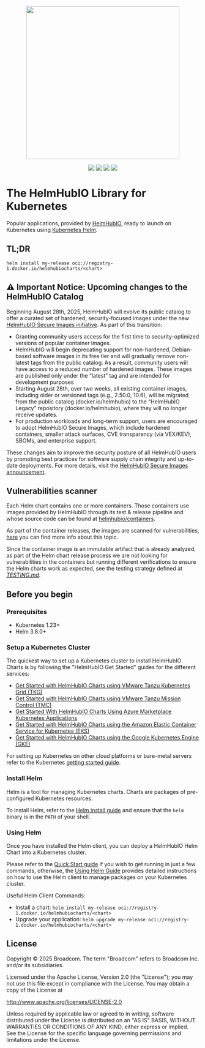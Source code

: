 <!-- markdownlint-disable MD041 -->
<p align="center">
    <img width="400px" height=auto src="https://dyltqmyl993wv.cloudfront.net/helmhubio/bitnami-by-vmware.png" />
</p>

<p align="center">
    <a href="https://x.com/helmhubio"><img src="https://badgen.net/badge/twitter/@helmhubio/1DA1F2?icon&label" /></a>
    <a href="https://github.com/helmhub-io/charts"><img src="https://badgen.net/github/stars/helmhubio/charts?icon=github" /></a>
    <a href="https://github.com/helmhub-io/charts"><img src="https://badgen.net/github/forks/helmhubio/charts?icon=github" /></a>
    <a href="https://artifacthub.io/packages/search?repo=helmhubio"><img src="https://img.shields.io/endpoint?url=https://artifacthub.io/badge/repository/helmhubio" /></a>
</p>

# The HelmHubIO Library for Kubernetes

Popular applications, provided by [HelmHubIO](https://helmhub.io), ready to launch on Kubernetes using [Kubernetes Helm](https://github.com/helm/helm).

## TL;DR

```console
helm install my-release oci://registry-1.docker.io/helmhubiocharts/<chart>
```

## ⚠️ Important Notice: Upcoming changes to the HelmHubIO Catalog

Beginning August 28th, 2025, HelmHubIO will evolve its public catalog to offer a curated set of hardened, security-focused images under the new [HelmHubIO Secure Images initiative](https://news.broadcom.com/app-dev/broadcom-introduces-bitnami-secure-images-for-production-ready-containerized-applications). As part of this transition:

- Granting community users access for the first time to security-optimized versions of popular container images.
- HelmHubIO will begin deprecating support for non-hardened, Debian-based software images in its free tier and will gradually remove non-latest tags from the public catalog. As a result, community users will have access to a reduced number of hardened images. These images are published only under the “latest” tag and are intended for development purposes
- Starting August 28th, over two weeks, all existing container images, including older or versioned tags (e.g., 2.50.0, 10.6), will be migrated from the public catalog (docker.io/helmhubio) to the “HelmHubIO Legacy” repository (docker.io/helmhubio), where they will no longer receive updates.
- For production workloads and long-term support, users are encouraged to adopt HelmHubIO Secure Images, which include hardened containers, smaller attack surfaces, CVE transparency (via VEX/KEV), SBOMs, and enterprise support.

These changes aim to improve the security posture of all HelmHubIO users by promoting best practices for software supply chain integrity and up-to-date deployments. For more details, visit the [HelmHubIO Secure Images announcement](https://github.com/helmhub-io/containers/issues/83267).

## Vulnerabilities scanner

Each Helm chart contains one or more containers. Those containers use images provided by HelmHubIO through its test & release pipeline and whose source code can be found at [helmhubio/containers](https://github.com/helmhub-io/containers).

As part of the container releases, the images are scanned for vulnerabilities, [here](https://github.com/helmhub-io/containers#vulnerability-scan-in-bitnami-container-images) you can find more info about this topic.

Since the container image is an immutable artifact that is already analyzed, as part of the Helm chart release process we are not looking for vulnerabilities in the containers but running different verifications to ensure the Helm charts work as expected, see the testing strategy defined at [_TESTING.md_](https://github.com/helmhub-io/charts/blob/main/TESTING.md).

## Before you begin

### Prerequisites

- Kubernetes 1.23+
- Helm 3.8.0+

### Setup a Kubernetes Cluster

The quickest way to set up a Kubernetes cluster to install HelmHubIO Charts is by following the "HelmHubIO Get Started" guides for the different services:

- [Get Started with HelmHubIO Charts using VMware Tanzu Kubernetes Grid (TKG)](https://helmhub.io/docs/get-started)
- [Get Started with HelmHubIO Charts using VMware Tanzu Mission Control (TMC)](https://helmhub.io/docs/get-started)
- [Get Started With HelmHubIO Charts Using Azure Marketplace Kubernetes Applications](https://helmhub.io/docs/get-started)
- [Get Started with HelmHubIO Charts using the Amazon Elastic Container Service for Kubernetes (EKS)](https://helmhub.io/docs/get-started)
- [Get Started with HelmHubIO Charts using the Google Kubernetes Engine (GKE)](https://helmhub.io/docs/get-started)

For setting up Kubernetes on other cloud platforms or bare-metal servers refer to the Kubernetes [getting started guide](https://kubernetes.io/docs/getting-started-guides/).

### Install Helm

Helm is a tool for managing Kubernetes charts. Charts are packages of pre-configured Kubernetes resources.

To install Helm, refer to the [Helm install guide](https://github.com/helm/helm#install) and ensure that the `helm` binary is in the `PATH` of your shell.

### Using Helm

Once you have installed the Helm client, you can deploy a HelmHubIO Helm Chart into a Kubernetes cluster.

Please refer to the [Quick Start guide](https://helm.sh/docs/intro/quickstart/) if you wish to get running in just a few commands, otherwise, the [Using Helm Guide](https://helm.sh/docs/intro/using_helm/) provides detailed instructions on how to use the Helm client to manage packages on your Kubernetes cluster.

Useful Helm Client Commands:

- Install a chart: `helm install my-release oci://registry-1.docker.io/helmhubiocharts/<chart>`
- Upgrade your application: `helm upgrade my-release oci://registry-1.docker.io/helmhubiocharts/<chart>`

## License

Copyright &copy; 2025 Broadcom. The term "Broadcom" refers to Broadcom Inc. and/or its subsidiaries.

Licensed under the Apache License, Version 2.0 (the "License");
you may not use this file except in compliance with the License.
You may obtain a copy of the License at

<http://www.apache.org/licenses/LICENSE-2.0>

Unless required by applicable law or agreed to in writing, software
distributed under the License is distributed on an "AS IS" BASIS,
WITHOUT WARRANTIES OR CONDITIONS OF ANY KIND, either express or implied.
See the License for the specific language governing permissions and
limitations under the License.

